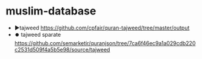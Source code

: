 # muslim-database

- ▶️tajweed https://github.com/cpfair/quran-tajweed/tree/master/output
- ⏺️ tajweed sparate https://github.com/semarketir/quranjson/tree/7ca6f46ec9a1a029cdb220c2531d509f4a5b5e98/source/tajweed
